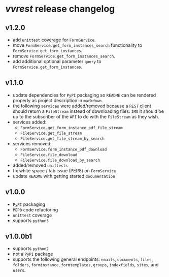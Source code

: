 # *vvrest* release changelog

## v1.2.0
- add `unittest` coverage for `FormService`.
- move `FormService.get_form_instances_search` functionality to `FormService.get_form_instances`.
- remove `FormService.get_form_instances_search`.
- add additional optional parameter `query` to `FormService.get_form_instances`.

## v1.1.0
- update dependencies for `PyPI` packaging so `README` can be rendered
properly as project description in `markdown`.
- the following `services` were added/removed because a `REST` client should
return a `FileStream` instead of downloading files. `IMO` it should be up to the 
subscriber of the `API` to do with the `FileStream` as they wish.
- services added:
    - `FormService.get_form_instance_pdf_file_stream`
    - `FileService.get_file_stream`
    - `FileService.get_file_stream_by_search`
- services removed:
    - `FormService.form_instance_pdf_download`
    - `FileService.file_download`
    - `FileService.file_download_by_search`
- added/removed `unittests`
- fix white space / tab issue (PEP8) on `FormService`
- update `README` with getting started `documentation`

## v1.0.0
- `PyPI` packaging
- `PEP8` code refactoring
- `unittest` coverage
- supports `python3`

## v1.0.0b1
- supports `python2`
- not a `PyPI` package
- supports the following general endpoints: `emails`, `documents`, `files`, 
`folders`, `forminstance`, `formtemplates`, `groups`, `indexfields`, 
`sites`, and `users`.
